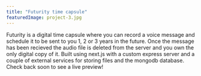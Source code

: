 ```yaml
---
title: "Futurity time capsule"
featuredImage: project-3.jpg
---
```


Futurity is a digital time capsule where you can record a voice message and schedule it to be sent to you 1, 2 or 3 years in the future. Once the message has been recieved the audio file is deleted from the server and you own the only digital copy of it. Built using next.js with a custom express server and a couple of external services for storing files and the mongodb database. Check back soon to see a live preview!
